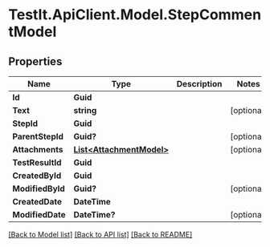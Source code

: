 # TestIt.ApiClient.Model.StepCommentModel

## Properties

Name | Type | Description | Notes
------------ | ------------- | ------------- | -------------
**Id** | **Guid** |  | 
**Text** | **string** |  | [optional] 
**StepId** | **Guid** |  | 
**ParentStepId** | **Guid?** |  | [optional] 
**Attachments** | [**List&lt;AttachmentModel&gt;**](AttachmentModel.md) |  | [optional] 
**TestResultId** | **Guid** |  | 
**CreatedById** | **Guid** |  | 
**ModifiedById** | **Guid?** |  | [optional] 
**CreatedDate** | **DateTime** |  | 
**ModifiedDate** | **DateTime?** |  | [optional] 

[[Back to Model list]](../README.md#documentation-for-models) [[Back to API list]](../README.md#documentation-for-api-endpoints) [[Back to README]](../README.md)

